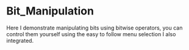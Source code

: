 # Bit_Manipulation
Here I demonstrate manipulating bits using bitwise operators, you can control them yourself using the easy to follow menu selection I also integrated.
